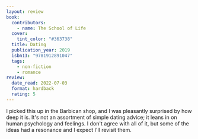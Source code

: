```yaml
---
layout: review
book:
  contributors:
    - name: The School of Life
  cover:
    tint_color: "#363738"
  title: Dating
  publication_year: 2019
  isbn13: "9781912891047"
  tags:
    - non-fiction
    - romance
review:
  date_read: 2022-07-03
  format: hardback
  rating: 5
---
```


I picked this up in the Barbican shop, and I was pleasantly surprised by how deep it is.
It's not an assortment of simple dating advice; it leans in on human psychology and feelings.
I don't agree with all of it, but some of the ideas had a resonance and I expect I'll revisit them.

